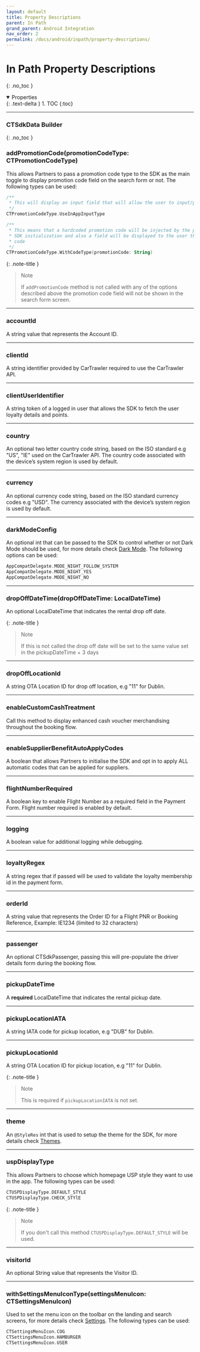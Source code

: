 ```yaml
---
layout: default
title: Property Descriptions
parent: In Path
grand_parent: Android Integration
nav_order: 2
permalink: /docs/android/inpath/property-descriptions/
---
```


# In Path Property Descriptions
{: .no_toc }

<details open markdown="block">
  <summary>
    Properties
  </summary>
  {: .text-delta }
1. TOC
{:toc}
</details>

---

### CTSdkData Builder
{: .no_toc }

### addPromotionCode(promotionCodeType: CTPromotionCodeType)
This allows Partners to pass a promotion code type to the SDK as the main toggle to display promotion code field on the search form or not. The following types can be used:
```kotlin
/**
 * This will display an input field that will allow the user to input/paste a promotion code that will be sent to Availability Request.
 */
CTPromotionCodeType.UseInAppInputType

/**
 * This means that a hardcoded promotion code will be injected by the partner in the
 * SDK initialization and also a field will be displayed to the user that can change the
 * code
 */
CTPromotionCodeType.WithCodeType(promotionCode: String)
```

{: .note-title }
> Note
>
> If `addPromotionCode` method is not called with any of the options described above the promotion code field will not be shown in the search form screen.

---
### accountId
A string value that represents the Account ID.

---
### clientId
A string identifier provided by CarTrawler required to use the CarTrawler API.

---
### clientUserIdentifier
A string token of a logged in user that allows the SDK to fetch the user loyalty details and points.

---
### country
An optional two letter country code string, based on the ISO standard e.g "US", "IE" used on the CarTrawler API. The country code associated with the device’s system region is used by default.

---
### currency
An optional currency code string, based on the ISO standard currency codes e.g "USD". The currency associated with the device’s system region is used by default.

---
### darkModeConfig
An optional int that can be passed to the SDK to control whether or not Dark Mode should be used, for more details check <a href="/docs/android/customisation/dark-mode##set-up">Dark Mode</a>.
The following options can be used:
```kotlin
AppCompatDelegate.MODE_NIGHT_FOLLOW_SYSTEM
AppCompatDelegate.MODE_NIGHT_YES
AppCompatDelegate.MODE_NIGHT_NO
```

---
### dropOffDateTime(dropOffDateTime: LocalDateTime)
An optional LocalDateTime that indicates the rental drop off date.

{: .note-title }
> Note
>
> If this is not called the drop off date will be set to the same value set in the pickupDateTime + 3 days

---
### dropOffLocationId
A string OTA Location ID for drop off location, e.g "11" for Dublin.

---
### enableCustomCashTreatment
Call this method to display enhanced cash voucher merchandising throughout the booking flow.

---
### enableSupplierBenefitAutoApplyCodes
A boolean that allows Partners to initialise the SDK and opt in to apply ALL automatic codes that can be applied for suppliers.

---
### flightNumberRequired
A boolean key to enable Flight Number as a required field in the Payment Form. Flight number required is enabled by default.

---
### logging
A boolean value for additional logging while debugging.

---
### loyaltyRegex
A string regex that if passed will be used to validate the loyalty membership id in the payment form.

---
### orderId
A string value that represents the Order ID for a Flight PNR or Booking Reference, Example: IE1234 (limited to 32 characters)

---
### passenger
An optional CTSdkPassenger, passing this will pre-populate the driver details form during the booking flow.

---
### pickupDateTime
A <b>required</b> LocalDateTime that indicates the rental pickup date.

---
### pickupLocationIATA
A string IATA code for pickup location, e.g "DUB" for Dublin.

---
### pickupLocationId
A string OTA Location ID for pickup location, e.g "11" for Dublin.

{: .note-title }
> Note
>
> This is required if `pickupLocationIATA` is not set.

---
### theme
An `@StyleRes` int that is used to setup the theme for the SDK, for more details check <a href="/docs/android/customisation/themes#styling-the-sdk-and-initialising-your-theme">Themes</a>.

---
### uspDisplayType
This allows Partners to choose which homepage USP style they want to use in the app. The following types can be used:
```kotlin
CTUSPDisplayType.DEFAULT_STYLE
CTUSPDisplayType.CHECK_STYlE
```

{: .note-title }
> Note
>
> If you don't call this method `CTUSPDisplayType.DEFAULT_STYLE` will be used.

---
### visitorId
An optional String value that represents the Visitor ID.

---
### withSettingsMenuIconType(settingsMenuIcon: CTSettingsMenuIcon)
Used to set the menu icon on the toolbar on the landing and search screens, for more details check <a href="/docs/android/customisation/settings/#selecting-an-icon">Settings</a>. The following types can be used:
```kotlin
CTSettingsMenuIcon.COG
CTSettingsMenuIcon.HAMBURGER
CTSettingsMenuIcon.USER
```
